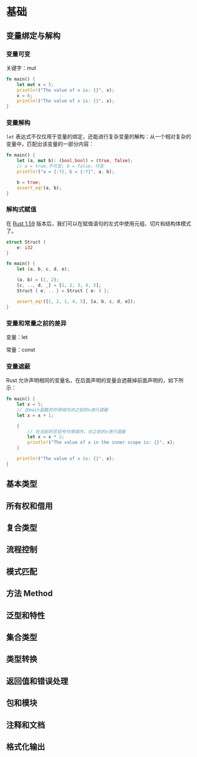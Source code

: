 # 基础

## 变量绑定与解构

### 变量可变

关键字：mut

```rust
fn main() {
    let mut x = 5;
    println!("The value of x is: {}", x);
    x = 6;
    println!("The value of x is: {}", x);
}
```



### 变量解构

`let` 表达式不仅仅用于变量的绑定，还能进行复杂变量的解构：从一个相对复杂的变量中，匹配出该变量的一部分内容：

```rust
fn main() {
    let (a, mut b): (bool,bool) = (true, false);
    // a = true,不可变; b = false，可变
    println!("a = {:?}, b = {:?}", a, b);

    b = true;
    assert_eq!(a, b);
}
```



### 解构式赋值

在 [Rust 1.59](https://course.rs/appendix/rust-versions/1.59.html) 版本后，我们可以在赋值语句的左式中使用元组、切片和结构体模式了。

```rust
struct Struct {
    e: i32
}

fn main() {
    let (a, b, c, d, e);

    (a, b) = (1, 2);
    [c, .., d, _] = [1, 2, 3, 4, 5];
    Struct { e, .. } = Struct { e: 5 };

    assert_eq!([1, 2, 1, 4, 5], [a, b, c, d, e]);
}
```



### 变量和常量之前的差异

变量：let

常量：const



### 变量遮蔽

Rust 允许声明相同的变量名，在后面声明的变量会遮蔽掉前面声明的，如下所示：

```rust
fn main() {
    let x = 5;
    // 在main函数的作用域内对之前的x进行遮蔽
    let x = x + 1;

    {
        // 在当前的花括号作用域内，对之前的x进行遮蔽
        let x = x * 2;
        println!("The value of x in the inner scope is: {}", x);
    }

    println!("The value of x is: {}", x);
}

```





## 基本类型



## 所有权和借用



## 复合类型



## 流程控制



## 模式匹配



## 方法 Method



## 泛型和特性



## 集合类型



## 类型转换



## 返回值和错误处理



## 包和模块



## 注释和文档



## 格式化输出

